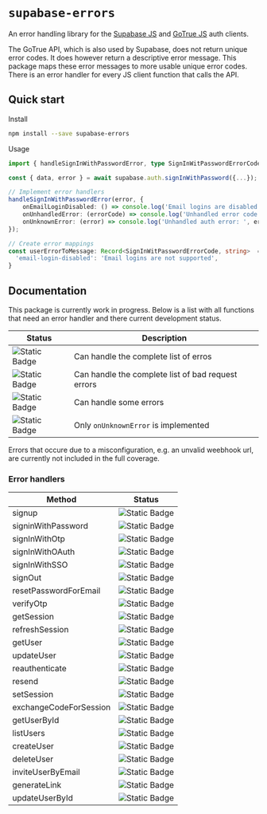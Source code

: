 # `supabase-errors`

An error handling library for the [Supabase JS](https://github.com/supabase/supabase-js) and [GoTrue JS](https://github.com/supabase/gotrue-js) auth clients. 

The GoTrue API, which is also used by Supabase, does not return unique error codes. It does however return a descriptive error message. This package maps these error messages to more usable unique error codes. There is an error handler for every JS client function that calls the API. 

## Quick start

Install

```bash
npm install --save supabase-errors
```

Usage

```ts
import { handleSignInWithPasswordError, type SignInWitPasswordErrorCode } from 'supabase-errors';

const { data, error } = await supabase.auth.signInWithPassword({...});

// Implement error handlers
handleSignInWithPasswordError(error, {
    onEmailLoginDisabled: () => console.log('Email logins are disabled'),
    onUnhandledError: (errorCode) => console.log('Unhandled error code: ', errorCode),
    onUnknownError: (error) => console.log('Unhandled auth error: ', error), 
});

// Create error mappings
const userErrorToMessage: Record<SignInWitPasswordErrorCode, string>  = {
  'email-login-disabled': 'Email logins are not supported',
}
```

## Documentation

This package is currently work in progress. Below is a list with all functions that need an error handler and there current development status.

| Status | Description |
|--------|-------------|
| ![Static Badge](https://img.shields.io/badge/Full%20Coverage-08c355) | Can handle the complete list of erros |
| ![Static Badge](https://img.shields.io/badge/Bad%20Requests-222cfd) |  Can handle the complete list of bad request errors  |
| ![Static Badge](https://img.shields.io/badge/Partial%20Coverage-ffcc00) | Can handle some errors |
| ![Static Badge](https://img.shields.io/badge/No%20Coverage-eb1a00) | Only `onUnknownError` is implemented |

Errors that occure due to a misconfiguration, e.g. an unvalid weebhook url, are currently not included in the full coverage.

### Error handlers

| Method | Status |
|--------|--------|
| signup | ![Static Badge](https://img.shields.io/badge/Bad%20Requests-222cfd) |
| signinWithPassword | ![Static Badge](https://img.shields.io/badge/Bad%20Requests-222cfd) |
| signInWithOtp |![Static Badge](https://img.shields.io/badge/No%20Coverage-eb1a00) |
| signInWithOAuth | ![Static Badge](https://img.shields.io/badge/No%20Coverage-eb1a00) |
| signInWithSSO | ![Static Badge](https://img.shields.io/badge/No%20Coverage-eb1a00) |
| signOut | ![Static Badge](https://img.shields.io/badge/No%20Coverage-eb1a00) |
| resetPasswordForEmail | ![Static Badge](https://img.shields.io/badge/Partial%20Coverage-ffcc00) |
| verifyOtp | ![Static Badge](https://img.shields.io/badge/No%20Coverage-eb1a00) |
| getSession | ![Static Badge](https://img.shields.io/badge/No%20Coverage-eb1a00) |
| refreshSession | ![Static Badge](https://img.shields.io/badge/No%20Coverage-eb1a00) |
| getUser | ![Static Badge](https://img.shields.io/badge/No%20Coverage-eb1a00) |
| updateUser | ![Static Badge](https://img.shields.io/badge/No%20Coverage-eb1a00) |
| reauthenticate | ![Static Badge](https://img.shields.io/badge/No%20Coverage-eb1a00) |
| resend | ![Static Badge](https://img.shields.io/badge/No%20Coverage-eb1a00) |
| setSession | ![Static Badge](https://img.shields.io/badge/No%20Coverage-eb1a00) |
| exchangeCodeForSession | ![Static Badge](https://img.shields.io/badge/No%20Coverage-eb1a00) |
| getUserById | ![Static Badge](https://img.shields.io/badge/No%20Coverage-eb1a00) |
| listUsers | ![Static Badge](https://img.shields.io/badge/No%20Coverage-eb1a00) |
| createUser | ![Static Badge](https://img.shields.io/badge/No%20Coverage-eb1a00) |
| deleteUser | ![Static Badge](https://img.shields.io/badge/No%20Coverage-eb1a00) |
| inviteUserByEmail | ![Static Badge](https://img.shields.io/badge/No%20Coverage-eb1a00) |
| generateLink | ![Static Badge](https://img.shields.io/badge/Partial%20Coverage-ffcc00) |
| updateUserById | ![Static Badge](https://img.shields.io/badge/No%20Coverage-eb1a00) |
